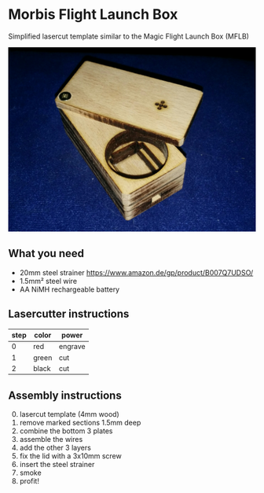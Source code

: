 # Morbis Flight Launch Box

Simplified lasercut template similar to the Magic Flight Launch Box (MFLB)

![preview](docs/v0.1.jpg "version 0.1")

## What you need
* 20mm steel strainer https://www.amazon.de/gp/product/B007Q7UDSO/
* 1.5mm² steel wire
* AA NiMH rechargeable battery

## Lasercutter instructions
| step | color | power   |
| ---  | ---   | ---     |
| 0    | red   | engrave |
| 1    | green | cut     |
| 2    | black | cut     |

## Assembly instructions
0. lasercut template (4mm wood)
0. remove marked sections 1.5mm deep
0. combine the bottom 3 plates
0. assemble the wires
0. add the other 3 layers
0. fix the lid with a 3x10mm screw
0. insert the steel strainer
0. smoke
0. profit!

